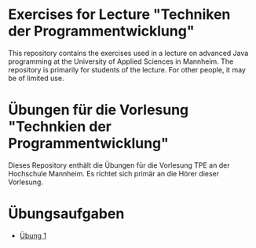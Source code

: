 # Exercises for Lecture "Techniken der Programmentwicklung"

This repository contains the exercises used in a lecture on advanced Java programming at the University of Applied Sciences in Mannheim. The repository is primarily for students of the lecture. For other people, it may be of limited use.


# Übungen für die Vorlesung "Technkien der Programmentwicklung"

Dieses Repository enthält die Übungen für die Vorlesung TPE an der Hochschule Mannheim. Es richtet sich primär an die Hörer dieser Vorlesung.

# Übungsaufgaben

  * [Übung 1](exercise1)

